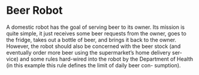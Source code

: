 # Beer Robot

A domestic robot has the goal of serving beer to its owner. Its mission
is quite simple, it just receives some beer requests from the owner, goes
to the fridge, takes out a bottle of beer, and brings it back to the owner.
However, the robot should also be concerned with the beer stock (and
eventually order more beer using the supermarket’s home delivery ser-
vice) and some rules hard-wired into the robot by the Department of
Health (in this example this rule defines the limit of daily beer con-
sumption).